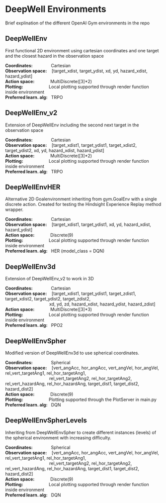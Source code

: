 # DeepWell Environments
Brief explination of the different OpenAI Gym environments in the repo

## DeepWellEnv
First functional 2D environment using cartesian coordinates and one target and the closest hazard in the observation space

**Coordinates:**&nbsp;&nbsp;&nbsp;&nbsp;&nbsp;&nbsp;&nbsp;&nbsp;&nbsp;&nbsp;&nbsp;&nbsp;&nbsp;&nbsp;&nbsp;Cartesian\
**Observation space:**&nbsp;&nbsp;&nbsp;&nbsp;[target_xdist, target_ydist, xd, yd, hazard_xdist, hazard_ydist]\
**Action space:**&nbsp;&nbsp;&nbsp;&nbsp;&nbsp;&nbsp;&nbsp;&nbsp;&nbsp;&nbsp;&nbsp;&nbsp;&nbsp;MultiDiscrete([3]*2)\
**Plotting:**&nbsp;&nbsp;&nbsp;&nbsp;&nbsp;&nbsp;&nbsp;&nbsp;&nbsp;&nbsp;&nbsp;&nbsp;&nbsp;&nbsp;&nbsp;&nbsp;&nbsp;&nbsp;&nbsp;&nbsp;&nbsp;Local plotting supported through render function inside environment\
**Preferred learn. alg:**&nbsp;&nbsp;&nbsp;TRPO

## DeepWellEnv_v2
Extension of DeepWellEnv including the second next target in the observation space

**Coordinates:**&nbsp;&nbsp;&nbsp;&nbsp;&nbsp;&nbsp;&nbsp;&nbsp;&nbsp;&nbsp;&nbsp;&nbsp;&nbsp;&nbsp;&nbsp;Cartesian\
**Observation space:**&nbsp;&nbsp;&nbsp;&nbsp;[target_xdist1, target_ydist1, target_xdist2, target_ydist2, xd, yd, hazard_xdist, hazard_ydist]\
**Action space:**&nbsp;&nbsp;&nbsp;&nbsp;&nbsp;&nbsp;&nbsp;&nbsp;&nbsp;&nbsp;&nbsp;&nbsp;&nbsp;MultiDiscrete([3]*2)\
**Plotting:**&nbsp;&nbsp;&nbsp;&nbsp;&nbsp;&nbsp;&nbsp;&nbsp;&nbsp;&nbsp;&nbsp;&nbsp;&nbsp;&nbsp;&nbsp;&nbsp;&nbsp;&nbsp;&nbsp;&nbsp;&nbsp;Local plotting supported through render function inside environment\
**Preferred learn. alg:**&nbsp;&nbsp;&nbsp;TRPO

## DeepWellEnvHER
Alternative 2D Goalenvironment inheriting from gym.GoalEnv with a single discrete action. Created for testing the Hindsight Experience Replay method wrapper. 

**Coordinates:**&nbsp;&nbsp;&nbsp;&nbsp;&nbsp;&nbsp;&nbsp;&nbsp;&nbsp;&nbsp;&nbsp;&nbsp;&nbsp;&nbsp;&nbsp;Cartesian\
**Observation space:**&nbsp;&nbsp;&nbsp;&nbsp;[target_xdist1, target_ydist1, xd, yd, hazard_xdist, hazard_ydist]\
**Action space:**&nbsp;&nbsp;&nbsp;&nbsp;&nbsp;&nbsp;&nbsp;&nbsp;&nbsp;&nbsp;&nbsp;&nbsp;&nbsp;Discrete(9)\
**Plotting:**&nbsp;&nbsp;&nbsp;&nbsp;&nbsp;&nbsp;&nbsp;&nbsp;&nbsp;&nbsp;&nbsp;&nbsp;&nbsp;&nbsp;&nbsp;&nbsp;&nbsp;&nbsp;&nbsp;&nbsp;&nbsp;Local plotting supported through render function inside environment\
**Preferred learn. alg:**&nbsp;&nbsp;&nbsp;HER (model_class = DQN)

## DeepWellEnv3d
Extension of DeepWellEnv_v2 to work in 3D

**Coordinates:**&nbsp;&nbsp;&nbsp;&nbsp;&nbsp;&nbsp;&nbsp;&nbsp;&nbsp;&nbsp;&nbsp;&nbsp;&nbsp;&nbsp;&nbsp;Cartesian\
**Observation space:**&nbsp;&nbsp;&nbsp;&nbsp;[target_xdist1, target_ydist1, target_zdist1, target_xdist2, target_ydist2, target_zdist2,\
&nbsp;&nbsp;&nbsp;&nbsp;&nbsp;&nbsp;&nbsp;&nbsp;&nbsp;&nbsp;&nbsp;&nbsp;&nbsp;&nbsp;&nbsp;&nbsp;&nbsp;&nbsp;&nbsp;&nbsp;&nbsp;&nbsp;&nbsp;&nbsp;&nbsp;&nbsp;&nbsp;&nbsp;&nbsp;&nbsp;&nbsp;&nbsp;&nbsp;&nbsp;&nbsp;&nbsp;xd, yd, zd, hazard_xdist, hazard_ydist, hazard_zdist]\
**Action space:**&nbsp;&nbsp;&nbsp;&nbsp;&nbsp;&nbsp;&nbsp;&nbsp;&nbsp;&nbsp;&nbsp;&nbsp;&nbsp;MultiDiscrete([3]*3)\
**Plotting:**&nbsp;&nbsp;&nbsp;&nbsp;&nbsp;&nbsp;&nbsp;&nbsp;&nbsp;&nbsp;&nbsp;&nbsp;&nbsp;&nbsp;&nbsp;&nbsp;&nbsp;&nbsp;&nbsp;&nbsp;&nbsp;Local plotting supported through render function inside environment\
**Preferred learn. alg:**&nbsp;&nbsp;&nbsp;PPO2
## DeepWellEnvSpher
Modified version of DeepWellEnv3d to use spherical coordinates.

**Coordinates:**&nbsp;&nbsp;&nbsp;&nbsp;&nbsp;&nbsp;&nbsp;&nbsp;&nbsp;&nbsp;&nbsp;&nbsp;&nbsp;&nbsp;&nbsp;Spherical\
**Observation space:**&nbsp;&nbsp;&nbsp;&nbsp;[vert_angAcc, hor_angAcc, vert_angVel, hor_angVel, rel_vert_targetAng1, rel_hor_targetAng1,\
&nbsp;&nbsp;&nbsp;&nbsp;&nbsp;&nbsp;&nbsp;&nbsp;&nbsp;&nbsp;&nbsp;&nbsp;&nbsp;&nbsp;&nbsp;&nbsp;&nbsp;&nbsp;&nbsp;&nbsp;&nbsp;&nbsp;&nbsp;&nbsp;&nbsp;&nbsp;&nbsp;&nbsp;&nbsp;&nbsp;&nbsp;&nbsp;&nbsp;&nbsp;&nbsp;&nbsp;rel_vert_targetAng2, rel_hor_targetAng2, rel_vert_hazardAng, rel_hor_hazardAng, target_dist1, target_dist2, hazard_dist2]\
**Action space:**&nbsp;&nbsp;&nbsp;&nbsp;&nbsp;&nbsp;&nbsp;&nbsp;&nbsp;&nbsp;&nbsp;&nbsp;&nbsp;Discrete(9)\
**Plotting:**&nbsp;&nbsp;&nbsp;&nbsp;&nbsp;&nbsp;&nbsp;&nbsp;&nbsp;&nbsp;&nbsp;&nbsp;&nbsp;&nbsp;&nbsp;&nbsp;&nbsp;&nbsp;&nbsp;&nbsp;&nbsp;Plotting supported through the PlotServer in main.py\
**Preferred learn. alg:**&nbsp;&nbsp;&nbsp;DQN
## DeepWellEnvSpherLevels
Inheriting from DeepWellEnvSpher to create different instances (levels) of the spherical environment with increasing difficulty. 

**Coordinates:**&nbsp;&nbsp;&nbsp;&nbsp;&nbsp;&nbsp;&nbsp;&nbsp;&nbsp;&nbsp;&nbsp;&nbsp;&nbsp;&nbsp;&nbsp;Spherical\
**Observation space:**&nbsp;&nbsp;&nbsp;&nbsp;[vert_angAcc, hor_angAcc, vert_angVel, hor_angVel, rel_vert_targetAng1, rel_hor_targetAng1,\
&nbsp;&nbsp;&nbsp;&nbsp;&nbsp;&nbsp;&nbsp;&nbsp;&nbsp;&nbsp;&nbsp;&nbsp;&nbsp;&nbsp;&nbsp;&nbsp;&nbsp;&nbsp;&nbsp;&nbsp;&nbsp;&nbsp;&nbsp;&nbsp;&nbsp;&nbsp;&nbsp;&nbsp;&nbsp;&nbsp;&nbsp;&nbsp;&nbsp;&nbsp;&nbsp;&nbsp;rel_vert_targetAng2, rel_hor_targetAng2, rel_vert_hazardAng, rel_hor_hazardAng, target_dist1, target_dist2, hazard_dist2]\
**Action space:**&nbsp;&nbsp;&nbsp;&nbsp;&nbsp;&nbsp;&nbsp;&nbsp;&nbsp;&nbsp;&nbsp;&nbsp;&nbsp;Discrete(9)\
**Plotting:**&nbsp;&nbsp;&nbsp;&nbsp;&nbsp;&nbsp;&nbsp;&nbsp;&nbsp;&nbsp;&nbsp;&nbsp;&nbsp;&nbsp;&nbsp;&nbsp;&nbsp;&nbsp;&nbsp;&nbsp;&nbsp;Local plotting supported through render function inside environment\
**Preferred learn. alg:**&nbsp;&nbsp;&nbsp;DQN
